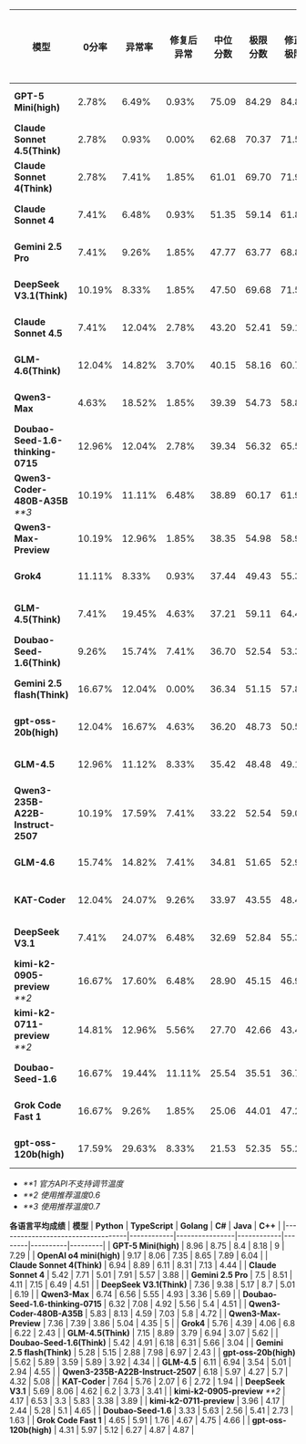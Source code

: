 | 模型                            | 0分率    | 异常率    | 修复后异常  | 中位分数  | 极限分数  | 修正极限  | 中位差距   | 成本(元)  | 平均耗时(秒) | Token | 价格(元/百万) | 发布时间     |
|-------------------------------|--------|--------|--------|-------|-------|-------|--------|--------|---------|-------|----------|----------|
| **GPT-5 Mini(high)**              | 2.78%  | 6.49%  | 0.93%  | 75.09 | 84.29 | 84.87 | 10.92% | ¥7.87  | 145     | 18229 | ¥14.4    | 25-08-07 |
| **Claude Sonnet 4.5(Think)**      | 2.78% | 0.93% | 0.00% | 62.68 | 70.37 | 71.53 | 10.93% | ¥52.04 | 206 | 16062 | ¥108.0 | 25-09-29 |
| **Claude Sonnet 4(Think)**        | 2.78%  | 7.41%  | 1.85%  | 61.01 | 69.70 | 71.99 | 12.47% | ¥43.73 | 168     | 13496 | ¥108.0   | 25-05-23 |
| **Claude Sonnet 4**               | 7.41%  | 6.48%  | 0.93%  | 51.35 | 59.14 | 61.86 | 13.18% | ¥7.13  | 30      | 2201  | ¥108.0   | 25-05-23 |
| **Gemini 2.5 Pro**                | 7.41%  | 9.26%  | 1.85%  | 47.77 | 63.77 | 68.86 | 25.09% | ¥12.81 | 103     | 5930  | ¥72.0    | 25-06-05 |
| **DeepSeek V3.1(Think)**          | 10.19% | 8.33%  | 1.85%  | 47.50 | 69.68 | 71.53 | 31.83% | ¥4.11  | 491     | 11426 | ¥12.0    | 25-08-19 |
| **Claude Sonnet 4.5**              | 7.41% | 12.04% | 2.78% | 43.20 | 52.41 | 59.12 | 17.57% | ¥5.90  | 22  | 1822  | ¥108.0 | 25-09-29 |
| **GLM-4.6(Think)**                 | 12.04% | 14.82% | 3.70% | 40.15 | 58.16 | 60.71 | 30.97% | ¥1.84 | 94 | 7675 | ¥8.0 | 25-09-30 |
| **Qwen3-Max**                     | 4.63% | 18.52% | 1.85% | 39.39 | 54.73 | 58.85 | 28.03% | ¥1.73 | 60 | 2408 | ¥24.0 | 25-09-24 |
| **Doubao-Seed-1.6-thinking-0715** | 12.96% | 12.04% | 2.78%  | 39.34 | 56.32 | 65.54 | 30.16% | ¥8.30  | 677     | 34589 | ¥8.0     | 25-06-11 |
| **Qwen3-Coder-480B-A35B**  _**3_       | 10.19% | 11.11% | 6.48%  | 38.89 | 60.17 | 61.99 | 35.36% | ¥0.89  | 43      | 1851  | ¥16.0    | 25-07-22 |
| **Qwen3-Max-Preview**    | 10.19% | 12.96% | 1.85% | 38.35 | 54.98 | 58.91 | 30.25% | ¥1.52 | 49  | 2107 | ¥24.0 | 25-09-05 |
| **Grok4**                         | 11.11% | 8.33%  | 0.93%  | 37.44 | 49.43 | 55.31 | 24.26% | ¥61.38 | 290     | 18945 | ¥108.0   | 25-07-10 |
| **GLM-4.5(Think)**                | 7.41%  | 19.45% | 4.63%  | 37.21 | 59.11 | 64.46 | 37.05% | ¥3.41  | 335     | 14196 | ¥8.0     | 25-07-28 |
| **Doubao-Seed-1.6(Think)**        | 9.26%  | 15.74% | 7.41%  | 36.70 | 52.54 | 53.35 | 30.14% | ¥4.19  | 370     | 17465 | ¥8.0     | 25-06-11 |
| **Gemini 2.5 flash(Think)**       | 16.67% | 12.04% | 0.00%  | 36.34 | 51.15 | 57.86 | 28.96% | ¥1.85  | 78      | 14092 | ¥4.4     | 25-05-20 |
| **gpt-oss-20b(high)**             | 12.04% | 16.67% | 4.63%  | 36.20 | 48.73 | 50.58 | 25.72% | ¥0.24  | 30      | 5622  | ¥1.4     | 25-08-05 |
| **GLM-4.5**                       | 12.96% | 11.12% | 8.33%  | 35.42 | 48.48 | 49.18 | 26.95% | ¥0.43  | 75      | 1798  | ¥8.0     | 25-07-28 |
| **Qwen3-235B-A22B-Instruct-2507** | 10.19% | 17.59% | 7.41%  | 33.22 | 52.54 | 59.02 | 36.76% | ¥0.53  | 120     | 2205  | ¥8.0     | 25-07-21 |
| **GLM-4.6**                      | 15.74% | 14.82% | 7.41% | 34.81 | 51.65 | 52.92 | 32.61% | ¥0.40 | 22 | 1660 | ¥8.0 | 25-09-30 |
| **KAT-Coder**                     | 12.04% | 24.07% | 9.26% | 33.97 | 43.55 | 48.41 | 22.01% | ¥0.98 | 30 | 2039 | ¥16.0 | 25-09-26 |
| **DeepSeek V3.1**                 | 7.41%  | 24.07% | 6.48%  | 32.69 | 52.84 | 55.32 | 38.14% | ¥0.78  | 98      | 2165  | ¥12.0    | 25-08-19 |
| **kimi-k2-0905-preview** _**2_        | 16.67% | 17.60% | 6.48% | 28.90 | 45.15 | 46.98 | 35.98% | ¥0.84 | 125 | 1745 | ¥16.0 | 25-09-05 |
| **kimi-k2-0711-preview**  _**2_        | 14.81% | 12.96% | 5.56%  | 27.70 | 42.66 | 43.40 | 35.07% | ¥0.86  | 128     | 1784  | ¥16.0    | 25-07-11 |
| **Doubao-Seed-1.6**               | 16.67% | 19.44% | 11.11% | 25.54 | 35.51 | 36.71 | 28.07% | ¥0.50  | 32      | 2092  | ¥8.0     | 25-06-11 |
| **Grok Code Fast 1**              | 16.67% | 9.26%  | 1.85%  | 25.06 | 44.01 | 47.29 | 43.06% | ¥1.41  | 24      | 4350  | ¥10.8    | 25-08-27 |
| **gpt-oss-120b(high)**            | 17.59% | 29.63% | 8.33%  | 21.53 | 52.35 | 55.24 | 58.88% | ¥0.48  | 39      | 4472  | ¥3.6     | 25-08-05 |



* _**1 官方API不支持调节温度_
* _**2 使用推荐温度0.6_
* _**3 使用推荐温度0.7_

**各语言平均成绩**
| **模型**                            | **Python** | **TypeScript** | **Golang** | **C#** | **Java** | **C++** |
|-----------------------------------|------------|----------------|------------|--------|----------|---------|
| **GPT-5 Mini(high)**              | 8.96       | 8.75           | 8.4        | 8.18   | 9        | 7.29    |
| **OpenAI o4 mini(high)**          | 9.17       | 8.06           | 7.35       | 8.65   | 7.89     | 6.04    |
| **Claude Sonnet 4(Think)**        | 6.94       | 8.89           | 6.11       | 8.31   | 7.13     | 4.44    |
| **Claude Sonnet 4**               | 5.42       | 7.71           | 5.01       | 7.91   | 5.57     | 3.88    |
| **Gemini 2.5 Pro**                | 7.5        | 8.51           | 4.11       | 7.15   | 6.49     | 4.51    |
| **DeepSeek V3.1(Think)**          | 7.36       | 9.38           | 5.17       | 8.7    | 5.01     | 6.19    |
| **Qwen3-Max**                     | 6.74 | 6.56 | 5.55 | 4.93 | 3.36 | 5.69 |
| **Doubao-Seed-1.6-thinking-0715** | 6.32       | 7.08           | 4.92       | 5.56   | 5.4      | 4.51    |
| **Qwen3-Coder-480B-A35B**         | 5.83       | 8.13           | 4.59       | 7.03   | 5.8      | 4.72    |
| **Qwen3-Max-Preview**             | 7.36 | 7.39 | 3.86 | 5.04 | 4.35 | 5 |
| **Grok4**                         | 5.76       | 4.39           | 4.06       | 6.8    | 6.22     | 2.43    |
| **GLM-4.5(Think)**                | 7.15       | 8.89           | 3.79       | 6.94   | 3.07     | 5.62    |
| **Doubao-Seed-1.6(Think)**        | 5.42       | 4.91           | 6.18       | 6.31   | 5.66     | 3.04    |
| **Gemini 2.5 flash(Think)**       | 5.28       | 5.15           | 2.88       | 7.98   | 6.97     | 2.43    |
| **gpt-oss-20b(high)**             | 5.62       | 5.89           | 3.59       | 5.89   | 3.92     | 4.34    |
| **GLM-4.5**                       | 6.11       | 6.94           | 3.54       | 5.01   | 2.94     | 4.55    |
| **Qwen3-235B-A22B-Instruct-2507** | 6.18       | 5.97           | 4.27       | 5.7    | 4.32     | 5.08    |
| **KAT-Coder**                    | 7.64 | 5.76 | 2.07 | 6 | 2.72 | 1.94 |
| **DeepSeek V3.1**                 | 5.69       | 8.06           | 4.62       | 6.2    | 3.73     | 3.41    |
| **kimi-k2-0905-preview** _**2_    | 4.17 | 6.53 | 3.3 | 5.83 | 3.38 | 3.89 |
| **kimi-k2-0711-preview**          | 3.96       | 4.17           | 2.44       | 5.28   | 5.1      | 4.65    |
| **Doubao-Seed-1.6**               | 3.33       | 5.63           | 2.56       | 5.41   | 2.73     | 1.63    |
| **Grok Code Fast 1**              | 4.65       | 5.91           | 1.76       | 4.67   | 4.75     | 4.66    |
| **gpt-oss-120b(high)**            | 4.31       | 5.97           | 5.12       | 6.27   | 4.87     | 4.87    |

